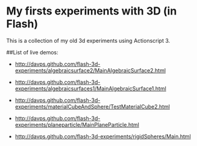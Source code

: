 My firsts experiments with 3D (in Flash)
========================================

This is a collection of my old 3d experiments using Actionscript 3.

##List of live demos:
* http://davps.github.com/flash-3d-experiments/algebraicsurface2/MainAlgebraicSurface2.html

* http://davps.github.com/flash-3d-experiments/algebraicsurfaces1/MainAlgebraicSurface1.html

* http://davps.github.com/flash-3d-experiments/materialCubeAndSphere/TestMaterialCube2.html

* http://davps.github.com/flash-3d-experiments/planeparticle/MainPlaneParticle.html

* http://davps.github.com/flash-3d-experiments/rigidSpheres/Main.html


